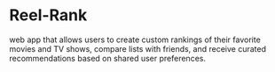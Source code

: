 # Reel-Rank
web app that allows users to create custom rankings of their favorite movies and TV shows, compare lists with friends, and receive curated recommendations based on shared user preferences.
